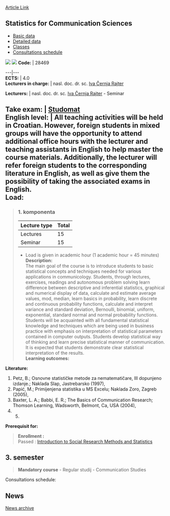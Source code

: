 [Article Link](https://www.fhs.hr/en/course/sfcs)

## Statistics for Communication Sciences
  * [Basic data](https://www.fhs.hr/en/course/sfcs#v1id-523833_583146_1_0 "Basic data")
  * [Detailed data](https://www.fhs.hr/en/course/sfcs#v1id-523833_583146_1_1 "Detailed data")
  * [Classes](https://www.fhs.hr/en/course/sfcs#v1id-523833_583146_1_2 "Classes")
  * [Consultations schedule](https://www.fhs.hr/en/course/sfcs#v1id-523833_583146_1_3 "Consultations schedule")


[![](https://www.fhs.hr/img/flags/gif/hr.gif)](https://www.fhs.hr/predmet/szkz) [![](https://www.fhs.hr/img/flags/gif/gb.gif)](https://www.fhs.hr/en/course/sfcs)
**Code:** |  28469  
  
---|---  
**ECTS:** |  4.0   
**Lecturers in charge:** |  nasl. doc. dr. sc. [Iva Černja Rajter](https://www.fhs.hr/staff/iva.cernja_rajter)   
  
**Lecturers:** |  nasl. doc. dr. sc. [Iva Černja Rajter](https://www.fhs.hr/djelatnik/iva.cernja_rajter) - Seminar  
  
**Take exam:** |  [Studomat](http://www.isvu.hr/studomat)  
**English level:** |  All teaching activities will be held in Croatian. However, foreign students in mixed groups will have the opportunity to attend additional office hours with the lecturer and teaching assistants in English to help master the course materials. Additionally, the lecturer will refer foreign students to the corresponding literature in English, as well as give them the possibility of taking the associated exams in English.   
**Load:**  
---  
> ### 1. komponenta
> | Lecture type | Total  
> ---|---  
> Lectures | 15  
> Seminar | 15  
> * Load is given in academic hour (1 academic hour = 45 minutes)   
**Description:**  
> The main goal of the course is to introduce students to basic statistical concepts and techniques needed for various applications in communicology. Students, through lectures, exercises, readings and autonomous problem solving learn difference between descriptive and inferential statistics, graphical and numerical display of data, calculate and estimate average values, mod, median, learn basics in probability, learn discrete and continuous probability functions, calculate and interpret variance and standard deviation, Bernoulli, binomial, uniform, exponential, standard normal and normal probability functions. Students will be acquainted with all fundamental statistical knowledge and techniques which are being used in business practice with emphasis on interpretation of statistical parameters contained in computer outputs. Students develop statistical way of thinking and learn precise statistical manner of communication. It is expected that students demonstrate clear statistical interpretation of the results.  
**Learning outcomes:**  

  
**Literature:**  
  1. Petz, B.; Osnovne statističke metode za nematematičare, III dopunjeno izdanje.; Naklada Slap, Jastrebarsko (1997), 
  2. Papić, M.; Primijenjena statistika u MS Excelu; Naklada Zoro, Zagreb (2005), 
  3. Baxter, L. A.; Babbi, E. R.; The Basics of Communication Research; Thomson Learning, Wadsworth, Belmont, Ca, USA (2004), 
  4.   5. 
  
**Prerequisit for:**  
> **Enrollment :**  
>  Passed : [Introduction to Social Research Methods and Statistics](https://www.fhs.hr/en/course/itsrmas_a)  
>   
**3. semester**  
---  
> **Mandatory course** - Regular studij - Communication Studies  
>   
Consultations schedule: 


## News
[News archive](https://www.fhs.hr/en/course/sfcs?@=20q2l#news_83978 "News archive")
